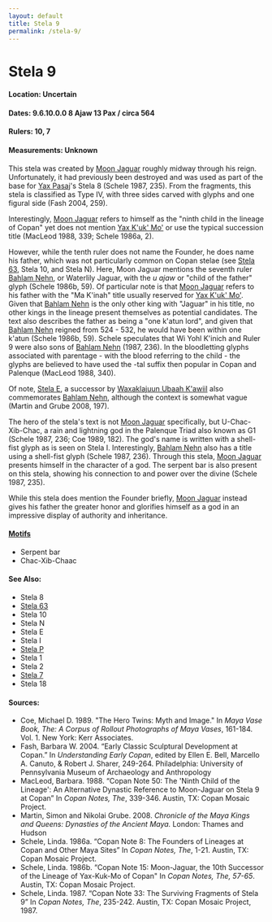 ```yaml
---
layout: default
title: Stela 9
permalink: /stela-9/
---
```


# Stela 9

#### <strong>Location:</strong> Uncertain
#### <strong>Dates:</strong> 9.6.10.0.0 8 Ajaw 13 Pax / circa 564
#### <strong>Rulers:</strong> 10, 7
#### <strong>Measurements:</strong> Unknown

This stela was created by <a href="{{site.baseurl}}/moon-jaguar">Moon Jaguar</a> roughly midway through his reign. Unfortunately, it had previously been destroyed and was used as part of the base for <a href="{{site.baseurl}}/yax-pasaj-chan-yopaat">Yax Pasaj</a>'s Stela 8 (Schele 1987, 235). From the fragments, this stela is classified as Type IV, with three sides carved with glyphs and one figural side (Fash 2004, 259).

Interestingly, <a href="{{site.baseurl}}/moon-jaguar">Moon Jaguar</a> refers to himself as the "ninth child in the lineage of Copan" yet does not mention <a href="{{site.baseurl}}/yax-kuk-mo">Yax K'uk' Mo'</a> or use the typical succession title (MacLeod 1988, 339; Schele 1986a, 2).

However, while the tenth ruler does not name the Founder, he does name his father, which was not particularly common on Copan stelae (see <a href="{{site.baseurl}}/stela-63">Stela 63</a>, Stela 10, and Stela N). Here, Moon Jaguar mentions the seventh ruler <a href="{{site.baseurl}}/bahlam-nehn">Bahlam Nehn</a>, or Waterlily Jaguar, with the <em>u ajaw</em> or "child of the father" glyph (Schele 1986b, 59). Of particular note is that <a href="{{site.baseurl}}/moon-jaguar">Moon Jaguar</a> refers to his father with the "Ma K'inah" title usually reserved for <a href="{{site.baseurl}}/yax-kuk-mo">Yax K'uk' Mo'</a>. Given that <a href="{{site.baseurl}}/bahlam-nehn">Bahlam Nehn</a> is the only other king with "Jaguar" in his title, no other kings in the lineage present themselves as potential candidates. The text also describes the father as being a "one k'atun lord", and given that <a href="{{site.baseurl}}/bahlam-nehn">Bahlam Nehn</a> reigned from 524 - 532, he would have been within one k'atun (Schele 1986b, 59). Schele speculates that Wi Yohl K'inich and Ruler 9 were also sons of <a href="{{site.baseurl}}/bahlam-nehn">Bahlam Nehn</a> (1987, 236). In the bloodletting glyphs associated with parentage - with the blood referring to the child - the glyphs are believed to have used the -tal suffix then popular in Copan and Palenque (MacLeod 1988, 340).

Of note, <a href="{{site.baseurl}}/stela-e">Stela E</a>, a successor by <a href="{{site.baseurl}}/waxaklajuun-ubaah-kawiil">Waxaklajuun Ubaah K'awiil</a> also commemorates <a href="{{site.baseurl}}/bahlam-nehn">Bahlam Nehn</a>, although the context is somewhat vague (Martin and Grube 2008, 197).

The hero of the stela's text is not <a href="{{site.baseurl}}/moon-jaguar">Moon Jaguar</a> specifically, but U-Chac-Xib-Chac, a rain and lightning god in the Palenque Triad also known as G1 (Schele 1987, 236; Coe 1989, 182). The god's name is written with a shell-fist glyph as is seen on Stela I. Interestingly, <a href="{{site.baseurl}}/bahlam-nehn">Bahlam Nehn</a> also has a title using a shell-fist glyph (Schele 1987, 236). Through this stela, <a href="{{site.baseurl}}/moon-jaguar">Moon Jaguar</a> presents himself in the character of a god. The serpent bar is also present on this stela, showing his connection to and power over the divine (Schele 1987, 235).

While this stela does mention the Founder briefly, <a href="{{site.baseurl}}/moon-jaguar">Moon Jaguar</a> instead gives his father the greater honor and glorifies himself as a god in an impressive display of authority and inheritance.      

#### <strong><a href="{{site.baseurl}}/motif-glossary">Motifs</a></strong>
<ul>
<li>Serpent bar</li>
<li>Chac-Xib-Chaac</li>
</ul>

#### <strong>See Also:</strong>
<ul>
<li>Stela 8</li>
<li><a href="{{site.baseurl}}/stela-63">Stela 63</a></li>
<li>Stela 10</li>
<li>Stela N</li>
<li>Stela E</li>
<li>Stela I</li>
<li><a href="{{site.baseurl}}/stela-p">Stela P</a></li>
<li>Stela 1</li>
<li>Stela 2</li>
<li><a href="{{site.baseurl}}/stela-7">Stela 7</a></li>
<li>Stela 18</li>
</ul>

#### <strong>Sources:</strong>
<ul>
<li>Coe, Michael D. 1989. "The Hero Twins: Myth and Image." In <cite>Maya Vase Book, The: A Corpus of Rollout Photographs of Maya Vases</cite>, 161-184. Vol. 1. New York: Kerr Associates.</li>
<li>Fash, Barbara W. 2004. “Early Classic Sculptural Development at Copan.” In <cite>Understanding Early Copan</cite>, edited by Ellen E. Bell, Marcello A. Canuto, & Robert J. Sharer, 249-264. Philadelphia: University of Pennsylvania Museum of Archaeology and Anthropology</li>
<li>MacLeod, Barbara. 1988. “Copan Note 50: The 'Ninth Child of the Lineage': An Alternative Dynastic Reference to Moon-Jaguar on Stela 9 at Copan” In <cite>Copan Notes, The</cite>, 339-346. Austin, TX: Copan Mosaic Project.</li>
<li>Martin, Simon and Nikolai Grube. 2008. <cite>Chronicle of the Maya Kings and
    Queens: Dynasties of the Ancient Maya.</cite> London: Thames and Hudson</li>
<li>Schele, Linda. 1986a. “Copan Note 8: The Founders of Lineages at Copan and Other Maya Sites” In <cite>Copan Notes, The</cite>, 1-21. Austin, TX: Copan Mosaic Project.</li>
<li>Schele, Linda. 1986b. “Copan Note 15: Moon-Jaguar, the 10th Successor of the Lineage of Yax-Kuk-Mo of Copan" In <cite>Copan Notes, The, 57-65</cite>. Austin, TX: Copan Mosaic Project.</li>
<li>Schele, Linda. 1987. “Copan Note 33: The Surviving Fragments of Stela 9” In <cite>Copan Notes, The</cite>, 235-242. Austin, TX: Copan Mosaic Project, 1987.</li>
</ul>
